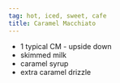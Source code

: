 ```yaml
---
tag: hot, iced, sweet, cafe
title: Caramel Macchiato
---
```


- 1 typical CM - upside down
- skimmed milk
- caramel syrup
- extra caramel drizzle